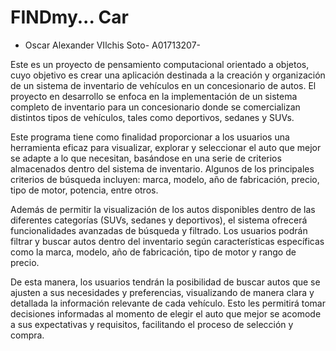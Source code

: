 # FINDmy... Car
- Oscar Alexander VIlchis Soto- A01713207-


Este es un proyecto de pensamiento computacional orientado a objetos, cuyo objetivo es crear una aplicación destinada a la creación y organización de un sistema de inventario de vehículos en un concesionario de autos. El proyecto en desarrollo se enfoca en la implementación de un sistema completo de inventario para un concesionario donde se comercializan distintos tipos de vehículos, tales como deportivos, sedanes y SUVs. 

Este programa tiene como finalidad proporcionar a los usuarios una herramienta eficaz para visualizar, explorar y seleccionar el auto que mejor se adapte a lo que necesitan, basándose en una serie de criterios almacenados dentro del sistema de inventario. Algunos de los principales criterios de búsqueda incluyen: marca, modelo, año de fabricación, precio, tipo de motor, potencia, entre otros. 

Además de permitir la visualización de los autos disponibles dentro de las diferentes categorías (SUVs, sedanes y deportivos), el sistema ofrecerá funcionalidades avanzadas de búsqueda y filtrado. Los usuarios podrán filtrar y buscar autos dentro del inventario según características específicas como la marca, modelo, año de fabricación, tipo de motor y rango de precio. 

De esta manera, los usuarios tendrán la posibilidad de buscar autos que se ajusten a sus necesidades y preferencias, visualizando de manera clara y detallada la información relevante de cada vehículo. Esto les permitirá tomar decisiones informadas al momento de elegir el auto que mejor se acomode a sus expectativas y requisitos, facilitando el proceso de selección y compra.




